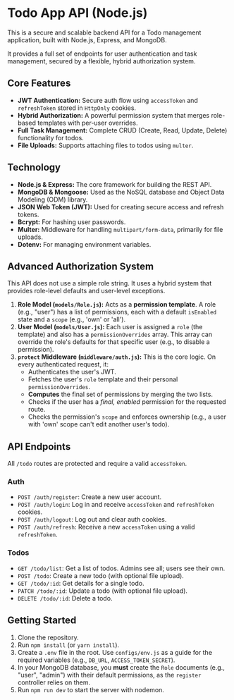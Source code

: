 # Todo App API (Node.js)

This is a secure and scalable backend API for a Todo management application, built with Node.js, Express, and MongoDB.

It provides a full set of endpoints for user authentication and task management, secured by a flexible, hybrid authorization system.

## Core Features

* **JWT Authentication:** Secure auth flow using `accessToken` and `refreshToken` stored in `HttpOnly` cookies.
* **Hybrid Authorization:** A powerful permission system that merges role-based templates with per-user overrides.
* **Full Task Management:** Complete CRUD (Create, Read, Update, Delete) functionality for todos.
* **File Uploads:** Supports attaching files to todos using `multer`.

## Technology

* **Node.js & Express:** The core framework for building the REST API.
* **MongoDB & Mongoose:** Used as the NoSQL database and Object Data Modeling (ODM) library.
* **JSON Web Token (JWT):** Used for creating secure access and refresh tokens.
* **Bcrypt:** For hashing user passwords.
* **Multer:** Middleware for handling `multipart/form-data`, primarily for file uploads.
* **Dotenv:** For managing environment variables.

## Advanced Authorization System

This API does not use a simple role string. It uses a hybrid system that provides role-level defaults and user-level exceptions.

1.  **Role Model (`models/Role.js`):** Acts as a **permission template**. A role (e.g., "user") has a list of permissions, each with a default `isEnabled` state and a `scope` (e.g., 'own' or 'all').
2.  **User Model (`models/User.js`):** Each user is assigned a `role` (the template) and also has a `permissionOverrides` array. This array can override the role's defaults for that specific user (e.g., to disable a permission).
3.  **`protect` Middleware (`middleware/auth.js`):** This is the core logic. On every authenticated request, it:
    * Authenticates the user's JWT.
    * Fetches the user's `role` template and their personal `permissionOverrides`.
    * **Computes** the final set of permissions by merging the two lists.
    * Checks if the user has a *final, enabled* permission for the requested route.
    * Checks the permission's `scope` and enforces ownership (e.g., a user with 'own' scope can't edit another user's todo).

## API Endpoints

All `/todo` routes are protected and require a valid `accessToken`.

### Auth

* `POST /auth/register`: Create a new user account.
* `POST /auth/login`: Log in and receive `accessToken` and `refreshToken` cookies.
* `POST /auth/logout`: Log out and clear auth cookies.
* `POST /auth/refresh`: Receive a new `accessToken` using a valid `refreshToken`.

### Todos

* `GET /todo/list`: Get a list of todos. Admins see all; users see their own.
* `POST /todo`: Create a new todo (with optional file upload).
* `GET /todo/:id`: Get details for a single todo.
* `PATCH /todo/:id`: Update a todo (with optional file upload).
* `DELETE /todo/:id`: Delete a todo.

## Getting Started

1.  Clone the repository.
2.  Run `npm install` (or `yarn install`).
3.  Create a `.env` file in the root. Use `configs/env.js` as a guide for the required variables (e.g., `DB_URL`, `ACCESS_TOKEN_SECRET`).
4.  In your MongoDB database, you **must** create the `Role` documents (e.g., "user", "admin") with their default permissions, as the `register` controller relies on them.
5.  Run `npm run dev` to start the server with nodemon.
